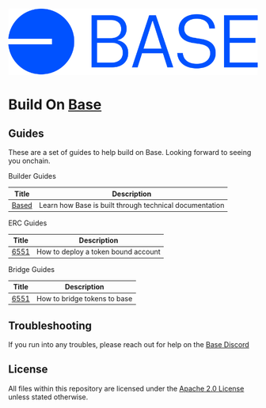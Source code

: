 <p><img src="./Base_Wordmark_Blue.svg"/></p>

# Build On [Base](https://base.org/)

## Guides

These are a set of guides to help build on Base. Looking forward to seeing you onchain.

Builder Guides

| Title                      | Description                                             |
| -------------------------- | ------------------------------------------------------- |
| [Based](./based/README.md) | Learn how Base is built through technical documentation |

ERC Guides

| Title                        | Description                         |
| ---------------------------- | ----------------------------------- |
| [6551](./erc/6551/README.md) | How to deploy a token bound account |

Bridge Guides

| Title                             | Description                  |
| --------------------------------- | ---------------------------- |
| [6551](./bridge/native/README.md) | How to bridge tokens to base |

## Troubleshooting

If you run into any troubles, please reach out for help on the [Base Discord](https://discord.gg/buildonbase)

## License

All files within this repository are licensed under the [Apache 2.0 License](./LICENSE) unless stated otherwise.
